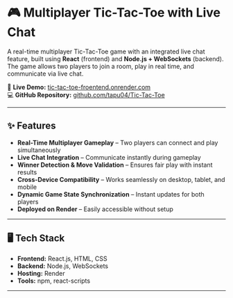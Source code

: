 # 🎮 Multiplayer Tic-Tac-Toe with Live Chat

A real-time multiplayer Tic-Tac-Toe game with an integrated live chat feature, built using **React** (frontend) and **Node.js + WebSockets** (backend).  
The game allows two players to join a room, play in real time, and communicate via live chat.  

🚀 **Live Demo:** [tic-tac-toe-froentend.onrender.com](https://tic-tac-toe-froentend.onrender.com)  
💻 **GitHub Repository:** [github.com/tapu04/Tic-Tac-Toe](https://github.com/tapu04/Tic-Tac-Toe)  

---

## ✨ Features

- **Real-Time Multiplayer Gameplay** – Two players can connect and play simultaneously
- **Live Chat Integration** – Communicate instantly during gameplay
- **Winner Detection & Move Validation** – Ensures fair play with instant results
- **Cross-Device Compatibility** – Works seamlessly on desktop, tablet, and mobile
- **Dynamic Game State Synchronization** – Instant updates for both players
- **Deployed on Render** – Easily accessible without setup

---

## 🖥 Tech Stack

- **Frontend:** React.js, HTML, CSS
- **Backend:** Node.js, WebSockets
- **Hosting:** Render
- **Tools:** npm, react-scripts

---
